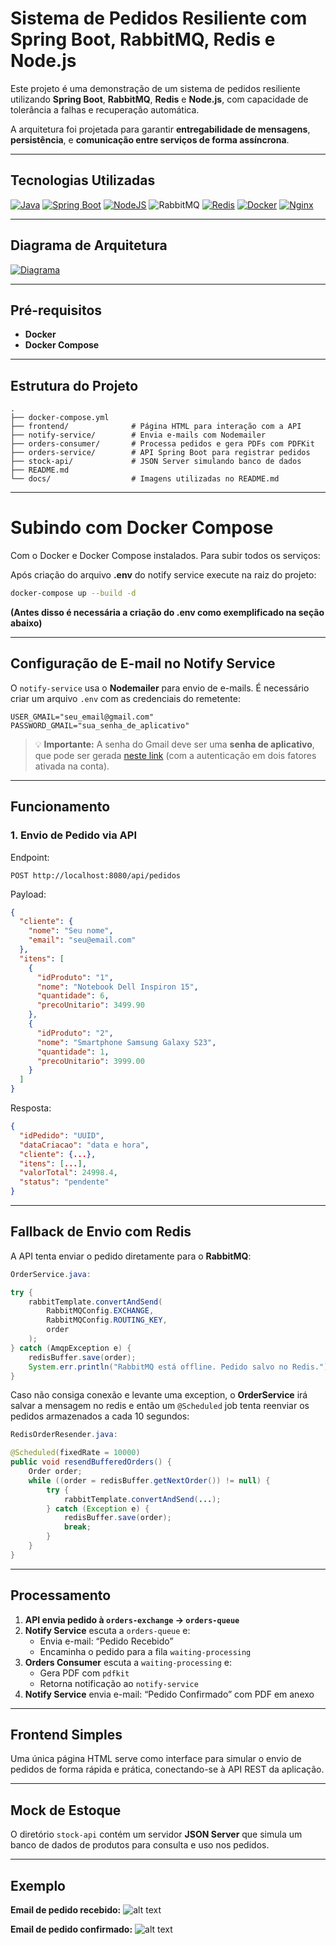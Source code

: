 # Sistema de Pedidos Resiliente com Spring Boot, RabbitMQ, Redis e Node.js

Este projeto é uma demonstração de um sistema de pedidos resiliente utilizando **Spring Boot**, **RabbitMQ**, **Redis** e **Node.js**, com capacidade de tolerância a falhas e recuperação automática.

A arquitetura foi projetada para garantir **entregabilidade de mensagens**, **persistência**, e **comunicação entre serviços de forma assíncrona**.

---

## Tecnologias Utilizadas

[![Java](https://img.shields.io/badge/Java-%23ED8B00.svg?logo=openjdk&logoColor=white)](#)
[![Spring Boot](https://img.shields.io/badge/Spring%20Boot-6DB33F?logo=springboot&logoColor=fff)](#)
[![NodeJS](https://img.shields.io/badge/Node.js-6DA55F?logo=node.js&logoColor=white)](#)
![RabbitMQ](https://img.shields.io/badge/RabbitMQ-ff6600?logo=rabbitmq&logoColor=white)
[![Redis](https://img.shields.io/badge/Redis-%23DD0031.svg?logo=redis&logoColor=white)](#)
[![Docker](https://img.shields.io/badge/Docker-2496ED?logo=docker&logoColor=fff)](#)
[![Nginx](https://img.shields.io/badge/Nginx-0F8C3B?logo=Nginx&logoColor=fff)](#)

---

## Diagrama de Arquitetura

[![Diagrama](./docs/Arquitetura.png)](./docs/Arquitetura.png)

---
## Pré-requisitos

- **Docker**
- **Docker Compose**

---

## Estrutura do Projeto

```
.
├── docker-compose.yml
├── frontend/              # Página HTML para interação com a API
├── notify-service/        # Envia e-mails com Nodemailer
├── orders-consumer/       # Processa pedidos e gera PDFs com PDFKit
├── orders-service/        # API Spring Boot para registrar pedidos
├── stock-api/             # JSON Server simulando banco de dados
├── README.md
└── docs/                  # Imagens utilizadas no README.md
```

---

# Subindo com Docker Compose

Com o Docker e Docker Compose instalados. Para subir todos os serviços:



Após criação do arquivo **.env** do notify service execute na raiz do projeto:
```bash
docker-compose up --build -d
```

**(Antes disso é necessária a criação do .env como exemplificado na seção abaixo)**

---

## Configuração de E-mail no Notify Service

O `notify-service` usa o **Nodemailer** para envio de e-mails. É necessário criar um arquivo `.env` com as credenciais do remetente:

```env
USER_GMAIL="seu_email@gmail.com"
PASSWORD_GMAIL="sua_senha_de_aplicativo"
```

> 💡 **Importante:** A senha do Gmail deve ser uma **senha de aplicativo**, que pode ser gerada [neste link](https://myaccount.google.com/apppasswords) (com a autenticação em dois fatores ativada na conta).

---

## Funcionamento

### 1. Envio de Pedido via API

Endpoint:

```
POST http://localhost:8080/api/pedidos
```

Payload:

```json
{
  "cliente": {
    "nome": "Seu nome",
    "email": "seu@email.com"
  },
  "itens": [
    {
      "idProduto": "1",
      "nome": "Notebook Dell Inspiron 15",
      "quantidade": 6,
      "precoUnitario": 3499.90
    },
    {
      "idProduto": "2",
      "nome": "Smartphone Samsung Galaxy S23",
      "quantidade": 1,
      "precoUnitario": 3999.00
    }
  ]
}
```

Resposta:

```json
{
  "idPedido": "UUID",
  "dataCriacao": "data e hora",
  "cliente": {...},
  "itens": [...],
  "valorTotal": 24998.4,
  "status": "pendente"
}
```

---

## Fallback de Envio com Redis

A API tenta enviar o pedido diretamente para o **RabbitMQ**:

```java
OrderService.java:

try {
    rabbitTemplate.convertAndSend(
        RabbitMQConfig.EXCHANGE,
        RabbitMQConfig.ROUTING_KEY,
        order
    );
} catch (AmqpException e) {
    redisBuffer.save(order);
    System.err.println("RabbitMQ está offline. Pedido salvo no Redis.");
}
```
Caso não consiga conexão e levante uma exception, o **OrderService** irá salvar a mensagem no redis e então um `@Scheduled` job tenta reenviar os pedidos armazenados a cada 10 segundos:

```java
RedisOrderResender.java:

@Scheduled(fixedRate = 10000)
public void resendBufferedOrders() {
    Order order;
    while ((order = redisBuffer.getNextOrder()) != null) {
        try {
            rabbitTemplate.convertAndSend(...);
        } catch (Exception e) {
            redisBuffer.save(order);
            break;
        }
    }
}
```

---

## Processamento

1. **API envia pedido à `orders-exchange` → `orders-queue`**
2. **Notify Service** escuta a `orders-queue` e:
   - Envia e-mail: “Pedido Recebido”
   - Encaminha o pedido para a fila `waiting-processing`
3. **Orders Consumer** escuta a `waiting-processing` e:
   - Gera PDF com `pdfkit`
   - Retorna notificação ao `notify-service`
4. **Notify Service** envia e-mail: “Pedido Confirmado” com PDF em anexo

---

## Frontend Simples

Uma única página HTML serve como interface para simular o envio de pedidos de forma rápida e prática, conectando-se à API REST da aplicação.

---

## Mock de Estoque

O diretório `stock-api` contém um servidor **JSON Server** que simula um banco de dados de produtos para consulta e uso nos pedidos.

---
## Exemplo

**Email de pedido recebido:**
![alt text](./docs/PedidoRecebido.png "Pedido recebido")

**Email de pedido confirmado:**
![alt text](./docs/PedidoConfirmado.png "Pedido confirmado")

